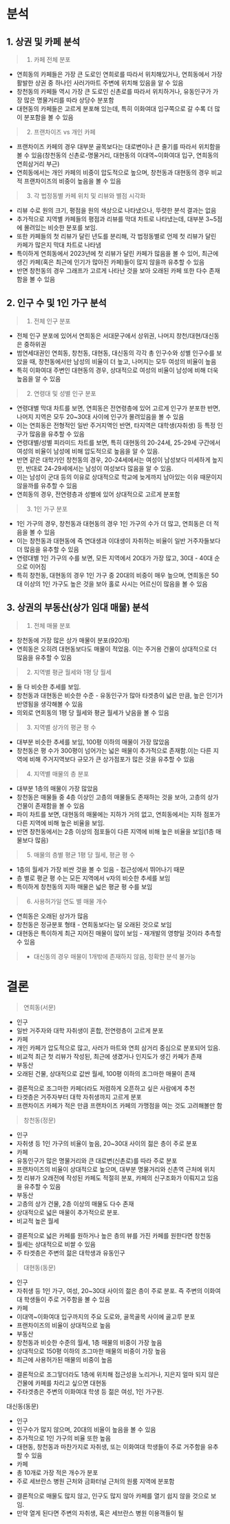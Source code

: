 # 분석
## 1. 상권 및 카페 분석

> 1) 카페 전체 분포
- 연희동의 카페들은 가장 큰 도로인 연희로를 따라서 위치해있거나, 연희동에서 가장 활발한 상권 중 하나인 사러가마트 주변에 위치해 있음을 알 수 있음
- 창천동의 카페들 역시 가장 큰 도로인 신촌로를 따라서 위치하거나, 유동인구가 가장 많은 명물거리를 따라 상당수 분포함
- 대현동의 카페들은 고르게 분포해 있는데, 특히 이화여대 입구쪽으로 갈 수록 더 많이 분포함을 볼 수 있음

> 2) 프랜차이즈 vs 개인 카페
- 프랜차이즈 카페의 경우 대부분 골목보다는 대로변이나 큰 줄기를 따라서 위치함을 볼 수 있음(창천동의 신촌로-명물거리, 대현동의 이대역~이화여대 입구, 연희동의 연희삼거리 부근)
- 연희동에서는 개인 카페의 비중이 압도적으로 높으며, 창천동과 대현동의 경우 비교적 프랜차이즈의 비중이 높음을 볼 수 있음

> 3) 각 법정동별 카페 위치 및 리뷰와 별점 시각화
 - 리뷰 수로 원의 크기, 평점을 원의 색상으로 나타냈으나, 뚜렷한 분석 결과는 없음
 - 추가적으로 지역별 카페들의 평점과 리뷰를 막대 차트로 나타냈는데, 대부분 3~5점에 몰려있는 비슷한 분포를 보임.
 - 또한 카페들의 첫 리뷰가 달린 년도를 분리해, 각 법정동별로 언제 첫 리뷰가 달린 카페가 많은지 막대 차트로 나타냄
- 특이하게 연희동에서 2023년에 첫 리뷰가 달린 카페가 많음을 볼 수 있어, 최근에 생긴 카페(혹은 최근에 인기가 많아진 카페)들이 많지 않을까 유추할 수 있음
- 반면 창천동의 경우 그래프가 고르게 나타난 것을 보아 오래된 카페 또한 다수 존재함을 볼 수 있음

## 2. 인구 수 및 1인 가구 분석

> 1) 전체 인구 분포
 - 전체 인구 분포에 있어서 연희동은 서대문구에서 상위권, 나머지 창천/대현/대신동은 중하위권
 - 범연세대권인 연희동, 창천동, 대현동, 대신동의 각각 총 인구수와 성별 인구수를 보았을 때, 창천동에서만 남성의 비율이 더 높고, 나머지는 모두 여성의 비율이 높음
- 특히 이화여대 주변인 대현동의 경우, 상대적으로 여성의 비율이 남성에 비해 더욱 높음을 알 수 있음

> 2) 연령대 및 성별 인구 분포
 - 연령대별 막대 차트를 보면, 연희동은 전연령층에 있어 고르게 인구가 분포한 반면, 나머지 지역은 모두 20~30대 사이에 인구가 몰려있음을 볼 수 있음
- 이는 연희동은 전형적인 일반 주거지역인 반면, 타지역은 대학생(자취생) 등 특정 인구가 많음을 유추할 수 있음
 - 연령대별/성별 피라미드 차트를 보면, 특히 대현동의 20-24세, 25-29세 구간에서 여성의 비율이 남성에 비해 압도적으로 높음을 알 수 있음.
 - 반면 같은 대학가인 창천동의 경우, 20-24세에서는 여성이 남성보다 미세하게 높지만, 반대로 24-29세에서는 남성이 여성보다 많음을 알 수 있음.
- 이는 남성이 군대 등의 이유로 상대적으로 학교에 늦게까지 남아있는 이유 때문이지 않을까를 유추할 수 있음
 - 연희동의 경우, 전연령층과 성별에 있어 상대적으로 고르게 분포함

 > 3) 1인 가구 분포
 - 1인 가구의 경우, 창천동과 대현동의 경우 1인 가구의 수가 더 많고, 연희동은 더 적음을 볼 수 있음
- 이는 창천동과 대현동에 즉 연대생과 이대생이 자취하는 비율이 일반 거주자들보다 더 많음을 유추할 수 있음
 - 연령대별 1인 가구의 수를 보면, 모든 지역에서 20대가 가장 많고, 30대 - 40대 순으로 이어짐
- 특히 창천동, 대현동의 경우 1인 가구 중 20대의 비중이 매우 높으며, 연희동은 50대 이상의 1인 가구도 높은 것을 보아 홀로 사시는 어르신이 많음을 볼 수 있음

## 3. 상권의 부동산(상가 임대 매물) 분석

> 1) 전체 매물 분포
* 창천동에 가장 많은 상가 매물이 분포(920개)
* 연희동은 오히려 대현동보다도 매물이 적었음. 이는 주거용 건물이 상대적으로 더 많음을 유추할 수 있음

> 2) 지역별 평균 월세와 1평 당 월세
 * 둘 다 비슷한 추세를 보임.
* 창천동과 대현동은 비슷한 수준 - 유동인구가 많아 타겟층이 넓은 만큼, 높은 인기가 반영됨을 생각해볼 수 있음
* 의외로 연희동의 1평 당 월세와 평균 월세가 낮음을 볼 수 있음

> 3) 지역별 상가의 평균 평 수
 *  대부분 비슷한 추세를 보임, 100평 이하의 매물이 가장 많았음
* 창천동은 평 수가 300평이 넘어가는 넓은 매물이 추가적으로 존재함.이는 다른 지역에 비해 주거지역보다 규모가 큰 상가점포가 많은 것을 유추할 수 있음

> 4) 지역별 매물의 층 분포
 * 대부분 1층의 매물이 가장 많았음
* 창천동은 매물들 중 4층 이상인 고층의 매물들도 존재하는 것을 보아, 고층의 상가 건물이 존재함을 볼 수 있음
* 파이 차트를 보면, 대현동의 매물에는 지하가 거의 없고, 연희동에서는 지하 점포가 다른 지역에 비해 높은 비율을 보임.
* 반면 창천동에서는 2층 이상의 점포들이 다른 지역에 비해 높은 비율을 보임(1층 매물보다 많음)

> 5) 매물의 층별 평균 1평 당 월세, 평균 평 수
 * 1층의 월세가 가장 비싼 것을 볼 수 있음 - 접근성에서 뛰어나기 때문
 * 층 별로 평균 평 수는 모든 지역에서 v자의 비슷한 추세를 보임
*  특이하게 창천동의 지하 매물은 넓은 평균 평 수를 보임

> 6) 사용허가일 연도 별 매물 개수
* 연희동은 오래된 상가가 많음
* 창천동은 정규분포 형태 - 연희동보다는 덜 오래된 것으로 보임
* 대현동은 특이하게 최근 지어진 매물이 많이 보임 - 재개발의 영향일 것이라 추측할 수 있음

> + 대신동의 경우 매물이 1개밖에 존재하지 않음, 정확한 분석 불가능

# 결론
> 연희동(서문)
 - 인구
- 일반 거주자와 대학 자취생이 혼합, 전연령층이 고르게 분포
 - 카페
- 개인 카페가 압도적으로 많고, 사러가 마트와 연희 삼거리 중심으로 분포되어 있음.
- 비교적 최근 첫 리뷰가 작성된, 최근에 생겼거나 인지도가 생긴 카페가 존재
 - 부동산
- 오래된 건물, 상대적으로 값싼 월세, 100평 이하의 조그마한 매물이 존재

* 결론적으로 조그마한 카페더라도 저렴하게 오픈하고 싶은 사람에게 추천
* 타겟층은 거주자부터 대학 자취생까지 고르게 분포
* 프랜차이즈 카페가 적은 만큼 프랜차이즈 카페의 가맹점을 여는 것도 고려해볼만 함

> 창천동(정문)
 - 인구 
- 자취생 등 1인 가구의 비율이 높음, 20~30대 사이의 젊은 층이 주로 분포
 - 카페
- 유동인구가 많은 명물거리와 큰 대로변(신촌로)를 따라 주로 분포
- 프랜차이즈의 비율이 상대적으로 높으며, 대부분 명물거리와 신촌역 근처에 위치
- 첫 리뷰가 오래전에 작성된 카페도 적절히 분포, 카페의 신구조화가 이뤄지고 있음을 유추할 수 있음
 - 부동산
- 고층의 상가 건물, 2층 이상의 매물도 다수 존재
- 상대적으로 넓은 매물이 추가적으로 분포.
- 비교적 높은 월세

* 결론적으로 넓은 카페를 원하거나 높은 층의 뷰를 가진 카페를 원한다면 창천동
* 월세는 상대적으로 비쌀 수 있음
* 주 타겟층은 주변의 젊은 대학생과 유동인구

> 대현동(동문)
 - 인구
- 자취생 등 1인 가구, 여성, 20~30대 사이의 젊은 층이 주로 분포. 즉 주변의 이화여대 학생들이 주로 거주함을 볼 수 있음
 - 카페
- 이대역~이화여대 입구까지의 주요 도로와, 골목골목 사이에 골고루 분포
- 프랜차이즈의 비율이 상대적으로 높음
 - 부동산
- 창천동과 비슷한 수준의 월세, 1층 매물의 비중이 가장 높음
- 상대적으로 150평 이하의 조그마한 매물의 비중이 가장 높음
- 최근에 사용허가된 매물의 비중이 높음

* 결론적으로 조그맣더라도 1층에 위치해 접근성을 노리거나, 지은지 얼마 되지 않은 건물에 카페를 차리고 싶으면 대현동
* 주타겟층은 주변의 이화여대 학생 등 젊은 여성, 1인 가구원.

대신동(동문)
 - 인구
- 인구수가 많지 않으며, 20대의 비율이 높음을 볼 수 있음
- 추가적으로 1인 가구의 비율 또한 높음
- 대현동, 창천동과 마찬가지로 자취생, 또는 이화여대 학생들이 주로 거주함을 유추할 수 있음
 - 카페
- 총 10개로 가장 적은 개수가 분포
- 주로 세브란스 병원 근처와 금화터널 근처의 원룸 지역에 분포함

* 결론적으로 매물도 많지 않고, 인구도 많지 않아 카페를 열기 쉽지 않을 것으로 보임.
* 만약 열게 된다면 주변의 자취생, 혹은 세브란스 병원 이용객들이 될 


